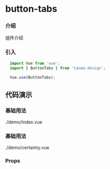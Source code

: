 # button-tabs

### 介绍

组件介绍

### 引入

```js
  import Vue from 'vue';
  import { ButtonTabs } from 'tanma-design';
  
  Vue.use(ButtonTabs);
```

## 代码演示

### 基础用法

<demo-code>./demo/index.vue</demo-code>

### 基础用法

<demo-code>./demo/certainty.vue</demo-code>

### Props